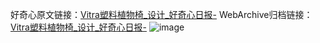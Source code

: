 好奇心原文链接：[Vitra塑料植物椅_设计_好奇心日报-](https://www.qdaily.com/articles/2403.html)
WebArchive归档链接：[Vitra塑料植物椅_设计_好奇心日报-](http://web.archive.org/web/20190623151102/https://www.qdaily.com/articles/2403.html)
![image](http://ww3.sinaimg.cn/large/007d5XDpgy1g3vc2mbpgqj30u03lbaoy)